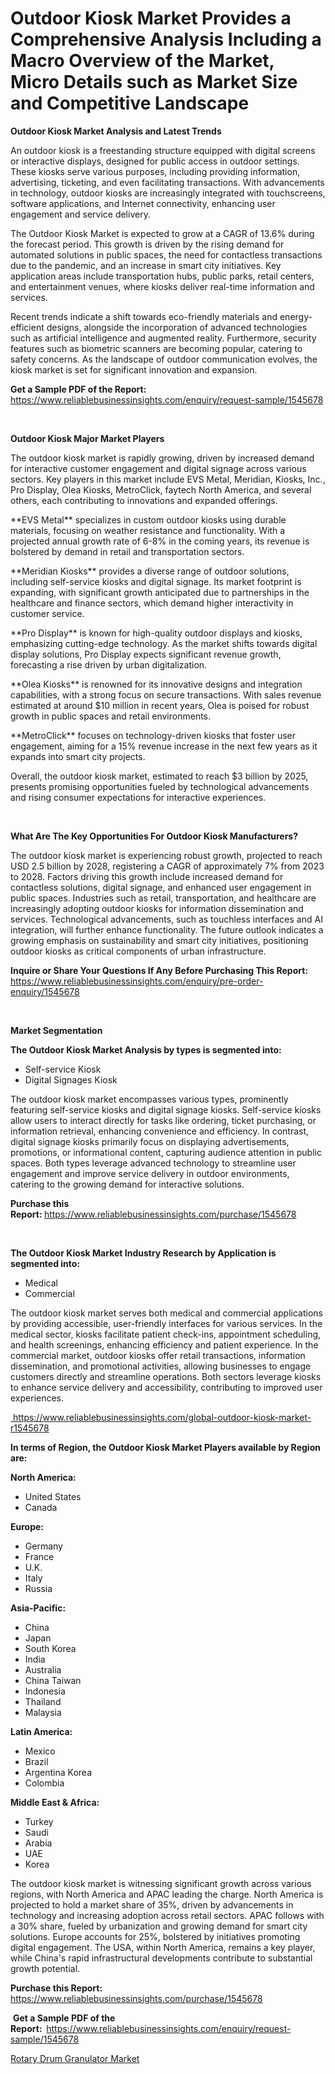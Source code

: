 <p><h1>Outdoor Kiosk Market Provides a Comprehensive Analysis Including a Macro Overview of the Market, Micro Details such as Market Size and Competitive Landscape</h1></p><p><strong>Outdoor Kiosk Market Analysis and Latest Trends</strong></p>
<p><p>An outdoor kiosk is a freestanding structure equipped with digital screens or interactive displays, designed for public access in outdoor settings. These kiosks serve various purposes, including providing information, advertising, ticketing, and even facilitating transactions. With advancements in technology, outdoor kiosks are increasingly integrated with touchscreens, software applications, and Internet connectivity, enhancing user engagement and service delivery.</p><p>The Outdoor Kiosk Market is expected to grow at a CAGR of 13.6% during the forecast period. This growth is driven by the rising demand for automated solutions in public spaces, the need for contactless transactions due to the pandemic, and an increase in smart city initiatives. Key application areas include transportation hubs, public parks, retail centers, and entertainment venues, where kiosks deliver real-time information and services.</p><p>Recent trends indicate a shift towards eco-friendly materials and energy-efficient designs, alongside the incorporation of advanced technologies such as artificial intelligence and augmented reality. Furthermore, security features such as biometric scanners are becoming popular, catering to safety concerns. As the landscape of outdoor communication evolves, the kiosk market is set for significant innovation and expansion.</p></p>
<p><strong>Get a Sample PDF of the Report:&nbsp;</strong> <a href="https://www.reliablebusinessinsights.com/enquiry/request-sample/1545678?utm_campaign=2330&utm_medium=2&utm_source=Github&utm_content=ia&utm_term=17022025&utm_id=outdoor-kiosk">https://www.reliablebusinessinsights.com/enquiry/request-sample/1545678</a></p>
<p>&nbsp;</p>
<p><strong>Outdoor Kiosk Major Market Players</strong></p>
<p><p>The outdoor kiosk market is rapidly growing, driven by increased demand for interactive customer engagement and digital signage across various sectors. Key players in this market include EVS Metal, Meridian, Kiosks, Inc., Pro Display, Olea Kiosks, MetroClick, faytech North America, and several others, each contributing to innovations and expanded offerings.</p><p>**EVS Metal** specializes in custom outdoor kiosks using durable materials, focusing on weather resistance and functionality. With a projected annual growth rate of 6-8% in the coming years, its revenue is bolstered by demand in retail and transportation sectors.</p><p>**Meridian Kiosks** provides a diverse range of outdoor solutions, including self-service kiosks and digital signage. Its market footprint is expanding, with significant growth anticipated due to partnerships in the healthcare and finance sectors, which demand higher interactivity in customer service.</p><p>**Pro Display** is known for high-quality outdoor displays and kiosks, emphasizing cutting-edge technology. As the market shifts towards digital display solutions, Pro Display expects significant revenue growth, forecasting a rise driven by urban digitalization.</p><p>**Olea Kiosks** is renowned for its innovative designs and integration capabilities, with a strong focus on secure transactions. With sales revenue estimated at around $10 million in recent years, Olea is poised for robust growth in public spaces and retail environments.</p><p>**MetroClick** focuses on technology-driven kiosks that foster user engagement, aiming for a 15% revenue increase in the next few years as it expands into smart city projects.</p><p>Overall, the outdoor kiosk market, estimated to reach $3 billion by 2025, presents promising opportunities fueled by technological advancements and rising consumer expectations for interactive experiences.</p></p>
<p>&nbsp;</p>
<p><strong>What Are The Key Opportunities For Outdoor Kiosk Manufacturers?</strong></p>
<p><p>The outdoor kiosk market is experiencing robust growth, projected to reach USD 2.5 billion by 2028, registering a CAGR of approximately 7% from 2023 to 2028. Factors driving this growth include increased demand for contactless solutions, digital signage, and enhanced user engagement in public spaces. Industries such as retail, transportation, and healthcare are increasingly adopting outdoor kiosks for information dissemination and services. Technological advancements, such as touchless interfaces and AI integration, will further enhance functionality. The future outlook indicates a growing emphasis on sustainability and smart city initiatives, positioning outdoor kiosks as critical components of urban infrastructure.</p></p>
<p><strong>Inquire or Share Your Questions If Any Before Purchasing This Report:</strong> <a href="https://www.reliablebusinessinsights.com/enquiry/pre-order-enquiry/1545678?utm_campaign=2330&utm_medium=2&utm_source=Github&utm_content=ia&utm_term=17022025&utm_id=outdoor-kiosk">https://www.reliablebusinessinsights.com/enquiry/pre-order-enquiry/1545678</a></p>
<p>&nbsp;</p>
<p><strong>Market Segmentation</strong></p>
<p><strong>The Outdoor Kiosk Market Analysis by types is segmented into:</strong></p>
<p><ul><li>Self-service Kiosk</li><li>Digital Signages Kiosk</li></ul></p>
<p><p>The outdoor kiosk market encompasses various types, prominently featuring self-service kiosks and digital signage kiosks. Self-service kiosks allow users to interact directly for tasks like ordering, ticket purchasing, or information retrieval, enhancing convenience and efficiency. In contrast, digital signage kiosks primarily focus on displaying advertisements, promotions, or informational content, capturing audience attention in public spaces. Both types leverage advanced technology to streamline user engagement and improve service delivery in outdoor environments, catering to the growing demand for interactive solutions.</p></p>
<p><strong>Purchase this Report:&nbsp;</strong><a href="https://www.reliablebusinessinsights.com/purchase/1545678?utm_campaign=2330&utm_medium=2&utm_source=Github&utm_content=ia&utm_term=17022025&utm_id=outdoor-kiosk">https://www.reliablebusinessinsights.com/purchase/1545678</a></p>
<p>&nbsp;</p>
<p><strong>The Outdoor Kiosk Market Industry Research by Application is segmented into:</strong></p>
<p><ul><li>Medical</li><li>Commercial</li></ul></p>
<p><p>The outdoor kiosk market serves both medical and commercial applications by providing accessible, user-friendly interfaces for various services. In the medical sector, kiosks facilitate patient check-ins, appointment scheduling, and health screenings, enhancing efficiency and patient experience. In the commercial market, outdoor kiosks offer retail transactions, information dissemination, and promotional activities, allowing businesses to engage customers directly and streamline operations. Both sectors leverage kiosks to enhance service delivery and accessibility, contributing to improved user experiences.</p></p>
<p><a href="https://www.reliablebusinessinsights.com/global-outdoor-kiosk-market-r1545678?utm_campaign=2330&utm_medium=2&utm_source=Github&utm_content=ia&utm_term=17022025&utm_id=outdoor-kiosk">&nbsp;https://www.reliablebusinessinsights.com/global-outdoor-kiosk-market-r1545678</a></p>
<p><strong>In terms of Region, the Outdoor Kiosk Market Players available by Region are:</strong></p>
<p>
    <p> <strong> North America: </strong>
        <ul>
            <li>United States</li>
            <li>Canada</li>
        </ul>
        </p> 
    <p> <strong> Europe: </strong>
        <ul>
            <li>Germany</li>
            <li>France</li>
            <li>U.K.</li>
            <li>Italy</li>
            <li>Russia</li>
        </ul>
        </p> 
    <p> <strong> Asia-Pacific: </strong>
        <ul>
            <li>China</li>
            <li>Japan</li>
            <li>South Korea</li>
            <li>India</li>
            <li>Australia</li>
            <li>China Taiwan</li>
            <li>Indonesia</li>
            <li>Thailand</li>
            <li>Malaysia</li>
        </ul>
        </p> 
    <p> <strong> Latin America: </strong>
        <ul>
            <li>Mexico</li>
            <li>Brazil</li>
            <li>Argentina Korea</li>
            <li>Colombia</li>
        </ul>
        </p> 
    <p> <strong> Middle East & Africa: </strong>
        <ul>
            <li>Turkey</li>
            <li>Saudi</li>
            <li>Arabia</li>
            <li>UAE</li>
            <li>Korea</li>
        </ul>
    </p>
    </p>
<p><p>The outdoor kiosk market is witnessing significant growth across various regions, with North America and APAC leading the charge. North America is projected to hold a market share of 35%, driven by advancements in technology and increasing adoption across retail sectors. APAC follows with a 30% share, fueled by urbanization and growing demand for smart city solutions. Europe accounts for 25%, bolstered by initiatives promoting digital engagement. The USA, within North America, remains a key player, while China's rapid infrastructural developments contribute to substantial growth potential.</p></p>
<p><strong>Purchase this Report: </strong><a href="https://www.reliablebusinessinsights.com/purchase/1545678?utm_campaign=2330&utm_medium=2&utm_source=Github&utm_content=ia&utm_term=17022025&utm_id=outdoor-kiosk">https://www.reliablebusinessinsights.com/purchase/1545678</a></p>
<p>&nbsp;<strong>Get a Sample PDF of the Report:&nbsp;&nbsp;</strong><a href="https://www.reliablebusinessinsights.com/enquiry/request-sample/1545678?utm_campaign=2330&utm_medium=2&utm_source=Github&utm_content=ia&utm_term=17022025&utm_id=outdoor-kiosk">https://www.reliablebusinessinsights.com/enquiry/request-sample/1545678</a></p>
<p><strong></strong></p>
<p><p><a href="https://github.com/ulyssacrayne00231/Market-Research-Report-List-1/blob/main/rotary-drum-granulator-market.md?utm_campaign=2330&utm_medium=2&utm_source=Github&utm_content=ia&utm_term=17022025&utm_id=outdoor-kiosk">Rotary Drum Granulator Market</a></p></p>